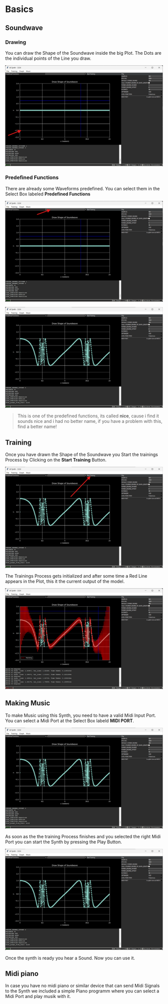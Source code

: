 # Basics

## Soundwave

### Drawing

You can draw the Shape of the Soundwave inside the big Plot.
The Dots are the individual points of the Line you draw.

![plot_to_draw_in](../img/plot_to_draw_in.png)

### Predefined Functions

There are already some Waveforms predefined.
You can select them in the Select Box labeled **Predefined Functions**

![predefined_functions](../img/predefined_functions.png)

![example_function](../img/example_function.png)

> This is one of the predefined functions, its called **nice**, cause i find it sounds nice and i had no better name, if you have a
> problem with this, find a better name!

## Training

Once you have drawn the Shape of the Soundwave you Start the trainings Process by Clicking on the **Start Training** Button.

![start_training_button](../img/start_training_button.png)

The Trainings Process gets initialized and after some time a Red Line appears in the Plot, this it the current output of the model.

![while_training](../img/while_training.png)

## Making Music

To make Music using this Synth, you need to have a valid Midi Input Port.
You can select a Midi Port at the Select Box labeld **MIDI PORT**.

![midi_port](../img/midi_port.png)

As soon as the the training Process finishes and you selected the right Midi Port you can start the Synth by pressing the Play Button.

![play](../img/start_synth.png)

Once the synth is ready you hear a Sound. Now you can use it.


## Midi piano

In case you have no midi piano or similar device that can send Midi Signals to the Synth we included a simple Piano programm where you can select a Midi Port and play musik with it.